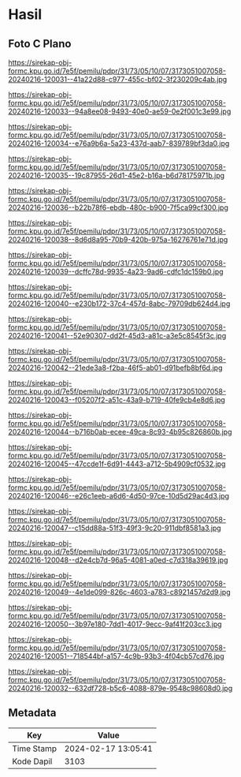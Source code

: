 # Hasil

## Foto C Plano

https://sirekap-obj-formc.kpu.go.id/7e5f/pemilu/pdpr/31/73/05/10/07/3173051007058-20240216-120031--41a22d88-c977-455c-bf02-3f230209c4ab.jpg

https://sirekap-obj-formc.kpu.go.id/7e5f/pemilu/pdpr/31/73/05/10/07/3173051007058-20240216-120033--94a8ee08-9493-40e0-ae59-0e2f001c3e99.jpg

https://sirekap-obj-formc.kpu.go.id/7e5f/pemilu/pdpr/31/73/05/10/07/3173051007058-20240216-120034--e76a9b6a-5a23-437d-aab7-839789bf3da0.jpg

https://sirekap-obj-formc.kpu.go.id/7e5f/pemilu/pdpr/31/73/05/10/07/3173051007058-20240216-120035--19c87955-26d1-45e2-b16a-b6d78175971b.jpg

https://sirekap-obj-formc.kpu.go.id/7e5f/pemilu/pdpr/31/73/05/10/07/3173051007058-20240216-120036--b22b78f6-ebdb-480c-b900-7f5ca99cf300.jpg

https://sirekap-obj-formc.kpu.go.id/7e5f/pemilu/pdpr/31/73/05/10/07/3173051007058-20240216-120038--8d6d8a95-70b9-420b-975a-16276761e71d.jpg

https://sirekap-obj-formc.kpu.go.id/7e5f/pemilu/pdpr/31/73/05/10/07/3173051007058-20240216-120039--dcffc78d-9935-4a23-9ad6-cdfc1dc159b0.jpg

https://sirekap-obj-formc.kpu.go.id/7e5f/pemilu/pdpr/31/73/05/10/07/3173051007058-20240216-120040--e230b172-37c4-457d-8abc-79709db624d4.jpg

https://sirekap-obj-formc.kpu.go.id/7e5f/pemilu/pdpr/31/73/05/10/07/3173051007058-20240216-120041--52e90307-dd2f-45d3-a81c-a3e5c8545f3c.jpg

https://sirekap-obj-formc.kpu.go.id/7e5f/pemilu/pdpr/31/73/05/10/07/3173051007058-20240216-120042--21ede3a8-f2ba-46f5-ab01-d91befb8bf6d.jpg

https://sirekap-obj-formc.kpu.go.id/7e5f/pemilu/pdpr/31/73/05/10/07/3173051007058-20240216-120043--f05207f2-a51c-43a9-b719-40fe9cb4e8d6.jpg

https://sirekap-obj-formc.kpu.go.id/7e5f/pemilu/pdpr/31/73/05/10/07/3173051007058-20240216-120044--b716b0ab-ecee-49ca-8c93-4b95c826860b.jpg

https://sirekap-obj-formc.kpu.go.id/7e5f/pemilu/pdpr/31/73/05/10/07/3173051007058-20240216-120045--47ccde1f-6d91-4443-a712-5b4909cf0532.jpg

https://sirekap-obj-formc.kpu.go.id/7e5f/pemilu/pdpr/31/73/05/10/07/3173051007058-20240216-120046--e26c1eeb-a6d6-4d50-97ce-10d5d29ac4d3.jpg

https://sirekap-obj-formc.kpu.go.id/7e5f/pemilu/pdpr/31/73/05/10/07/3173051007058-20240216-120047--c15dd88a-51f3-49f3-9c20-911dbf8581a3.jpg

https://sirekap-obj-formc.kpu.go.id/7e5f/pemilu/pdpr/31/73/05/10/07/3173051007058-20240216-120048--d2e4cb7d-96a5-4081-a0ed-c7d318a39619.jpg

https://sirekap-obj-formc.kpu.go.id/7e5f/pemilu/pdpr/31/73/05/10/07/3173051007058-20240216-120049--4e1de099-826c-4603-a783-c8921457d2d9.jpg

https://sirekap-obj-formc.kpu.go.id/7e5f/pemilu/pdpr/31/73/05/10/07/3173051007058-20240216-120050--3b97e180-7dd1-4017-9ecc-9af41f203cc3.jpg

https://sirekap-obj-formc.kpu.go.id/7e5f/pemilu/pdpr/31/73/05/10/07/3173051007058-20240216-120051--718544bf-a157-4c9b-93b3-4f04cb57cd76.jpg

https://sirekap-obj-formc.kpu.go.id/7e5f/pemilu/pdpr/31/73/05/10/07/3173051007058-20240216-120032--632df728-b5c6-4088-879e-9548c98608d0.jpg


## Metadata

| Key        | Value               |
| ---------- | ------------------- |
| Time Stamp | 2024-02-17 13:05:41 |
| Kode Dapil | 3103                |



